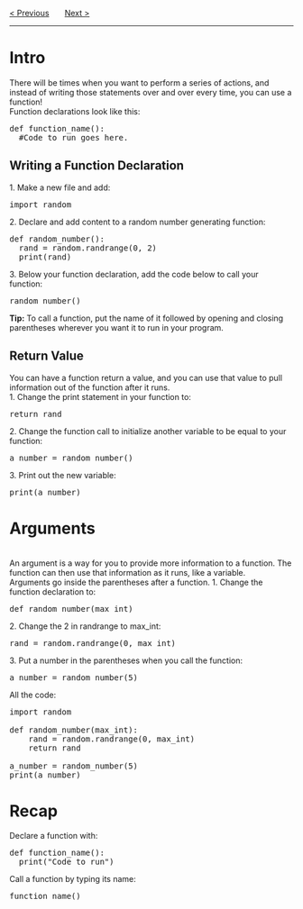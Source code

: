 <a href="/v4/Loops-and-Functions/GuessTheNumber-Challenge.md">&lt; Previous</a>
&nbsp;&nbsp;&nbsp;&nbsp;&nbsp;
<a href="/v4/Functions-and-Classes/Making-a-Class.md">Next &gt;</a>
<hr>
<h1>Intro</h1>
There will be times when you want to perform a series of actions, and instead of writing those statements over and over every time, you can use a function!
<br>
Function declarations look like this:
<pre>
def function_name():
  #Code to run goes here.
</pre>
<h2>Writing a Function Declaration</h2>
1. Make a new file and add:
<pre>import random</pre>
2. Declare and add content to a random number generating function:
<pre>
def random_number():
  rand = random.randrange(0, 2)
  print(rand)
</pre>
3. Below your function declaration, add the code below to call your function:
<pre>random_number()</pre>
<b>Tip:</b> To call a function, put the name of it followed by opening and closing parentheses wherever you want it to run in your program.
<h2>Return Value</h2>
You can have a function return a value, and you can use that value to pull information out of the function after it runs.
<br>
1. Change the print statement in your function to:
<pre>return rand</pre>
2. Change the function call to initialize another variable to be equal to your function:
<pre>a_number = random_number()</pre>
3. Print out the new variable:
<pre>print(a_number)</pre>
<h1>Arguments</h1>
<br>
An argument is a way for you to provide more information to a function. The function can then use that information as it runs, like a variable.
<br>
Arguments go inside the parentheses after a function.
1. Change the function declaration to:
<pre>def random_number(max_int)</pre>
2. Change the 2 in randrange to max_int:
<pre>rand = random.randrange(0, max_int)</pre>
3. Put a number in the parentheses when you call the function:
<pre>a_number = random_number(5)</pre>
All the code:
<pre>
import random<br>
def random_number(max_int):
    rand = random.randrange(0, max_int)
    return rand<br>
a_number = random_number(5)
print(a_number)
</pre>
<h1>Recap</h1>
Declare a function with:
<pre>
def function_name():
  print("Code to run")
</pre>
Call a function by typing its name:
<pre>function_name()</pre>
